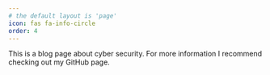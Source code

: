 ```yaml
---
# the default layout is 'page'
icon: fas fa-info-circle
order: 4
---
```


This is a blog page about cyber security. For more information I recommend checking out my GitHub page.